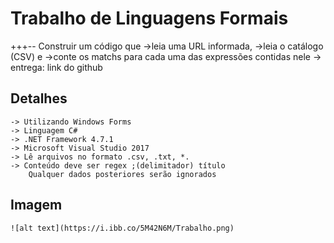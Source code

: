 # Trabalho de Linguagens Formais

+++-- Construir um código que 
	->leia uma URL informada, 
	->leia o catálogo (CSV) e 
	->conte os matchs para cada uma das expressões contidas nele
	-> entrega: link do github
	
## Detalhes
	-> Utilizando Windows Forms
	-> Linguagem C#
	-> .NET Framework 4.7.1
	-> Microsoft Visual Studio 2017
	-> Lê arquivos no formato .csv, .txt, *.
	-> Conteúdo deve ser regex ;(delimitador) título
		Qualquer dados posteriores serão ignorados
	
## Imagem
	![alt text](https://i.ibb.co/5M42N6M/Trabalho.png)

